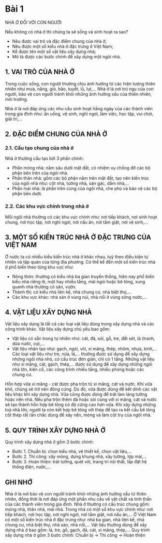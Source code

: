 # Bài 1
NHÀ Ở ĐỐI VỚI CON NGƯỜI

Nếu không có nhà ở thì chúng ta sẽ sống và sinh hoạt ra sao?

* Nêu được vai trò và đặc điểm chung của nhà ở;
* Nêu được một số kiểu nhà ở đặc trưng ở Việt Nam;
* Kể được tên một số vật liệu xây dựng nhà;
* Mô tả được các bước chính để xây dựng một ngôi nhà.

## 1. VAI TRÒ CỦA NHÀ Ở
Trong cuộc sống, con người thường chịu ảnh hưởng từ các hiện tượng thiên nhiên như mưa, nắng, gió, bão, tuyết, lũ, lụt,... Nhà ở là nơi trú ngụ của con người, bảo vệ con người tránh khỏi những ảnh hưởng xấu của thiên nhiên, môi trường.

Nhà ở là nơi đáp ứng các nhu cầu sinh hoạt hằng ngày của các thành viên trong gia đình như: ăn uống, vệ sinh, nghỉ ngơi, làm việc, học tập, vui chơi, giải trí,...

## 2. ĐẶC ĐIỂM CHUNG CỦA NHÀ Ở
### 2.1. Cấu tạo chung của nhà ở
Nhà ở thường cấu tạo bởi 3 phần chính:
- Phần móng nhà: nằm sâu dưới mặt đất, có nhiệm vụ chống đỡ các bộ phận bên trên của ngôi nhà.
- Phần thân nhà: gồm các bộ phận nằm trên mặt đất, tạo nên kiến trúc của ngôi nhà như: cột nhà, tường nhà, sàn gác, dầm nhà,...
- Phần mái nhà: là phần trên cùng của ngôi nhà, che phủ và bảo vệ các bộ phận bên dưới.

### 2.2. Các khu vực chính trong nhà ở
Mỗi ngôi nhà thường có các khu vực chính như: nơi tiếp khách, nơi sinh hoạt chung, nơi học tập, nơi nghỉ ngơi, nơi nấu ăn, nơi tắm giặt, nơi vệ sinh,...

## 3. MỘT SỐ KIẾN TRÚC NHÀ Ở ĐẶC TRƯNG CỦA VIỆT NAM
Ở nước ta có nhiều kiểu kiến trúc nhà ở khác nhau, tuỳ theo điều kiện tự nhiên và tập quán của từng địa phương. Có thể kể đến một số kiến trúc nhà ở phổ biến theo từng khu vực như:
- Nông thôn: thường có kiểu nhà ba gian truyền thống, hiện nay phổ biến kiểu nhà riêng lẻ, một hay nhiều tầng, mái ngói hoặc bê tông, xung quanh nhà thường có sân, vườn.
- Thành thị: có kiểu nhà liên kế, nhà chung cư, nhà biệt thự,...
- Các khu vực khác: nhà sàn ở vùng núi, nhà nổi ở vùng sông nước,...

## 4. VẬT LIỆU XÂY DỰNG NHÀ
Vật liệu xây dựng là tất cả các loại vật liệu dùng trong xây dựng nhà và các công trình khác. Vật liệu xây dựng chủ yếu bao gồm:
- Vật liệu có sẵn trong tự nhiên như: cát, đá, sỏi, gỗ, tre, đất sét, lá (tranh, dừa nước, cọ),...
- Vật liệu nhân tạo như: gạch, ngói, vôi, xi măng, thép, nhôm, nhựa, kính,...
Các loại vật liệu như tre, nứa, lá,... thường được sử dụng để xây dựng những ngôi nhà nhỏ, có cấu trúc đơn giản, chỉ có 1 tầng. Những vật liệu như xi măng, cát, gạch, thép,... được sử dụng để xây dựng những ngôi nhà lớn, kiên cố, các công trình nhiều tầng, nhiều phòng hoặc các chung cư.

Hỗn hợp vữa xi măng - cát được pha trộn từ xi măng, cát và nước. Khi vữa khô, chúng sẽ trở nên đông cứng. Do đó, vữa được dùng để kết dính các vật liệu khác khi xây dựng nhà. Vữa cũng được dùng để trát làm láng tường hoặc nền nhà.
Nếu pha trộn thêm đá hoặc sỏi cùng với xi măng, cát và nước sẽ tạo thành hỗn hợp bê tông có độ cứng cao hơn vữa. Khi xây dựng những toà nhà lớn, người ta còn kết hợp bê tông với thép để tạo ra kết cấu bê tông cốt thép rất rắn chắc dùng để xây nền, móng và làm cột trụ của ngôi nhà.

## 5. QUY TRÌNH XÂY DỰNG NHÀ Ở
Quy trình xây dựng nhà ở gồm 3 bước chính:
- Bước 1. Chuẩn bị: chọn kiểu nhà, vẽ thiết kế, chọn vật liệu,...
- Bước 2. Thi công: xây móng, dựng khung nhà, xây tường, lợp mái,...
- Bước 3. Hoàn thiện: trát tường, quét vôi, trang trí nội thất, lắp đặt hệ thống điện, nước,...

## GHI NHỚ
Nhà ở là nơi bảo vệ con người tránh khỏi những ảnh hưởng xấu từ thiên nhiên, đồng thời là nơi đáp ứng một phần nhu cầu về vật chất và tinh thần của các thành viên trong gia đình.
Nhà ở thường có cấu trúc chung gồm: móng nhà, thân nhà, mái nhà. Trong nhà có một số khu vực chính như: nơi tiếp khách, nơi học tập, nơi nghỉ ngơi, nơi tắm giặt, nơi nấu ăn,...
Ở Việt Nam có một số kiến trúc nhà ở đặc trưng như: nhà ba gian, nhà liên kế, nhà chung cư, nhà biệt thự, nhà sàn, nhà nổi,...
Vật liệu thường dùng để xây dựng nhà ở bao gồm: lá, tre, gỗ, gạch, đá, cát, xi măng, thép,...
Quy trình xây dựng nhà ở gồm 3 bước chính:
Chuẩn bị -> Thi công -> Hoàn thiện
